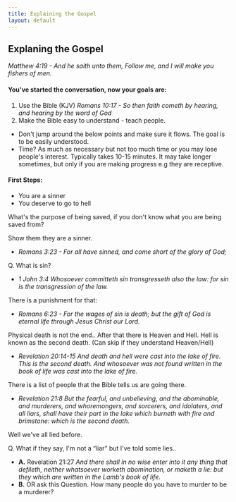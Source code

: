 ```yaml
---
title: Explaining the Gospel
layout: default
---
```


## Explaning the Gospel 
*Matthew 4:19 - And he saith unto them, Follow me, and I will make you fishers of men.*

#### You've started the conversation, now your goals are:
1. Use the Bible (KJV)
    _Romans 10:17 - So then faith cometh by hearing, and hearing by the word of God_
2. Make the Bible easy to understand - teach people. 
* Don't jump around the below points and make sure it flows. The goal is to be easily understood. 
* Time? As much as necessary but not too much time or you may lose people's interest. Typically takes 10-15 minutes. It may take longer sometimes, but only if you are making progress e.g they are receptive. 

#### First Steps:
* You are a sinner
* You deserve to go to hell

What's the purpose of being saved, if you don't know what you are being saved from?

Show them they are a sinner. 
* _Romans 3:23 - For all have sinned, and come short of the glory of God;_
       
Q. What is sin?
* _1 John 3:4 Whosoever committeth sin transgresseth also the law: for sin is the transgression of the law._

There is a punishment for that:
* _Romans 6:23 - For the wages of sin is death; but the gift of God is eternal life through Jesus Christ our Lord._

Physical death is not the end.. After that there is Heaven and Hell. Hell is known as the second death. (Can skip if they understand Heaven/Hell)
* _Revelation 20:14-15 And death and hell were cast into the lake of fire. This is the second death. And whosoever was not found written in the book of life was cast into the lake of fire._

There is a list of people that the Bible tells us are going there. 
* _Revelation 21:8 But the fearful, and unbelieving, and the abominable, and murderers, and whoremongers, and sorcerers, and idolaters, and all liars, shall have their part in the lake which burneth with fire and brimstone: which is the second death._

Well we've all lied before. 

Q. What if they say, I'm not a “liar” but I've told some lies.. 
  * **A.** Revelation 21:27 _And there shall in no wise enter into it any thing that defileth, neither whatsoever worketh abomination, or maketh a lie: but they which are written in the Lamb's book of life._
  * **B.** OR ask this Question. How many people do you have to murder to be a murderer? 

